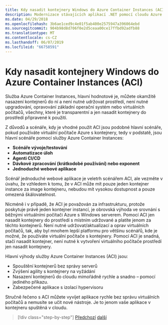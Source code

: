 ```yaml
---
title: Kdy nasadit kontejnery Windows do Azure Container Instances (ACI)
description: Modernizace stávajících aplikací .NET pomocí cloudu Azure a Windows kontejnery | Kdy nasadit kontejnery Windows do Azure Container Instances (ACI)
ms.date: 04/29/2018
ms.openlocfilehash: 3b6ae1ced9c4e01f5ab400e2575947a396064ebd
ms.sourcegitcommit: 904b98d8d706f0e2d5ceaa00ce17ffbd92adfb88
ms.translationtype: MT
ms.contentlocale: cs-CZ
ms.lasthandoff: 06/07/2019
ms.locfileid: "66758591"
---
```

# <a name="when-to-deploy-windows-containers-to-azure-container-instances-aci"></a>Kdy nasadit kontejnery Windows do Azure Container Instances (ACI)

Služba Azure Container Instances, hlavní hodnotové je, můžete okamžitě nasazení kontejnerů do ní a není nutné udržovat prostředí, není nutné upgradování, opravování základní operační systém nebo virtuálních počítačů, všechny, které je transparentní a jen nasadit kontejnery do prostředí připravené k použití.

Z důvodů a scénáře, kdy je vhodné použít ACI jsou podobné hlavní scénáře, pokud používáte virtuální počítače Azure s kontejnery, tedy v podstatě, jsou hlavní scénáře pomocí služby Azure Container Instances:

- **Scénáře vývoje/testování**
- **Automatizace úloh**
- **Agenti CI/CD**
- **Dávkové zpracování (krátkodobé používání) nebo exponent**
- **Jednoduché webové aplikace**

Scénář jednoduché webové aplikace je veletrh scénářem ACI, ale vezměte v úvahu, že vzhledem k tomu, že v ACI může mít pouze jeden kontejner instance za image kontejneru, nebudou mít vysokou dostupnost a pouze omezená škálovatelnost.

Nicméně i v případě, že ACI je považován za infrastrukturu, protože poskytuje právě jeden kontejner instancí, je obrovská výhoda ve srovnání s běžnými virtuálními počítači Azure s Windows serverem. Pomocí ACI jen nasadit kontejnery do prostředí s místním udržované a platíte jenom za těchto kontejnerů. Není nutné udržovat/aktualizací a oprav virtuálních počítačů, tak, aby byl mnohem lepší platformu pro většinu scénářů, kde je možné, že používáte virtuální počítače s kontejnery. Pomocí ACI je snadná, stačí nasadit kontejner, není nutné k vytvoření virtuálního počítače prostředí jen nasadit kontejnery.

Hlavní výhody služby Azure Container Instances (ACI) jsou:

- Spouštění kontejnerů bez správy serverů
- Zvýšení agility s kontejnery na vyžádání
- Nasazení kontejnerů do cloudu mimořádně rychle a snadno – pomocí jediného příkazu.
- Zabezpečené aplikace s izolací hypervisoru

Stručně řečeno s ACI můžete vyvíjet aplikace rychle bez správu virtuálních počítačů a nemusíte se učit nové nástroje. Je to jenom vaše aplikace v kontejneru spuštěná v cloudu.

> [!div class="step-by-step"]
> [Předchozí](when-to-deploy-windows-containers-to-azure-vms-iaas-cloud.md)
> [další](when-to-deploy-windows-containers-to-azure-container-service-kubernetes.md)
